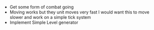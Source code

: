 - Get some form of combat going
- Moving works but they unit moves very fast I would want this to move slower and work on a simple tick system
- Implement Simple Level generator
